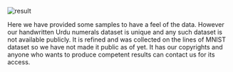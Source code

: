 ![result](https://user-images.githubusercontent.com/74530146/107263465-96d85a80-6a63-11eb-9e8f-cf8238daba4c.png)

Here we have provided some samples to have a feel of the data. However our handwritten Urdu numerals dataset is unique and any such dataset is not available publicly. It is refined and was collected on the lines of MNIST dataset so we have not made it public as of yet. It has our copyrights and anyone who wants to produce competent results can contact us for its access.
